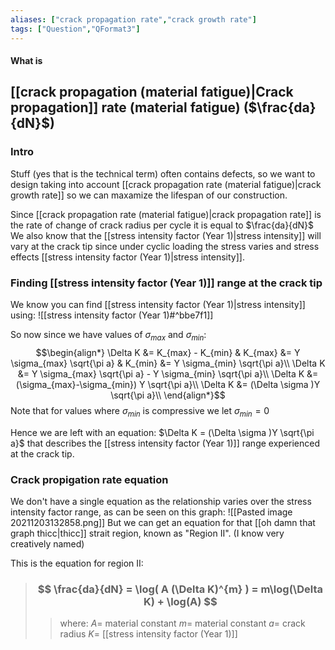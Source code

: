 ```yaml
---
aliases: ["crack propagation rate","crack growth rate"]
tags: ["Question","QFormat3"]
---
```


#### What is
## [[crack propagation (material fatigue)|Crack propagation]] rate (material fatigue) ($\frac{da}{dN}$)
### Intro
Stuff (yes that is the technical term) often contains defects, so we want to design taking into account [[crack propagation rate (material fatigue)|crack growth rate]] so we can maxamize the lifespan of our construction.

Since [[crack propagation rate (material fatigue)|crack propagation rate]] is the rate of change of crack radius per cycle it is equal to $\frac{da}{dN}$
We also know that the [[stress intensity factor (Year 1)|stress intensity]] will vary at the crack tip since under cyclic loading the stress varies and stress effects [[stress intensity factor (Year 1)|stress intensity]].

### Finding [[stress intensity factor (Year 1)]] range at the crack tip

We know you can find [[stress intensity factor (Year 1)|stress intensity]] using:
![[stress intensity factor (Year 1)#^bbe7f1]]

So now since we have values of $\sigma_{max}$ and $\sigma_{min}$:
$$\begin{align*}
\Delta K &= K_{max} - K_{min} & K_{max} &= Y \sigma_{max} \sqrt{\pi a} & K_{min} &= Y \sigma_{min} \sqrt{\pi a}\\
\Delta K &= Y \sigma_{max} \sqrt{\pi a} - Y \sigma_{min} \sqrt{\pi a}\\
\Delta K &=  (\sigma_{max}-\sigma_{min}) Y  \sqrt{\pi a}\\
\Delta K &=  (\Delta \sigma )Y  \sqrt{\pi a}\\
\end{align*}$$
Note that for values where $\sigma_{min}$ is compressive we let $\sigma_{min}=0$

Hence we are left with an equation: $\Delta K =  (\Delta \sigma )Y  \sqrt{\pi a}$ that describes the [[stress intensity factor (Year 1)]] range experienced at the crack tip.

### Crack propigation rate equation
We don't have a single equation as the relationship varies over the stress intensity factor range, as can be seen on this graph:
![[Pasted image 20211203132858.png]]
But we can get an equation for that [[oh damn that graph thicc|thicc]] strait region, known as "Region II". (I know very creatively named)

This is the equation for region II:
> ### $$ \frac{da}{dN} = \log( A (\Delta K)^{m} ) = m\log(\Delta K) + \log(A) $$ 
>> where:
>> $A=$ material constant 
>> $m=$ material constant
>> $a=$ crack radius
>> $K=$ [[stress intensity factor (Year 1)]] 

